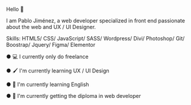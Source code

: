 Hello 👋

I am Pablo Jiménez, a web developer specialized in front end passionate about the web and UX / UI Designer.

Skills: HTML5/ CSS/ JavaScript/ SASS/ Wordpress/ Divi/ Photoshop/ Git/ Boostrap/ Jquery/ Figma/ Elementor

● 💻 I currently only do freelance

● 🖌 I'm currently learning UX / UI Design

● 📗 I'm currently learning English

● 📃 I'm currently getting the diploma in web developer




